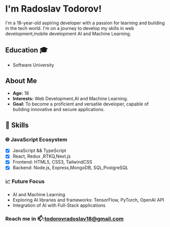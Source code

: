 
#  I'm Radoslav Todorov!

I'm a 18-year-old aspiring developer with a passion for learning and building in the tech world. I'm on a journey to develop my skills in  web development,mobile development AI and Machine Learning.
## Education 🎓
- Software University
## About Me

- **Age:** 18
- **Interests:** Web Development,AI and Machine Learning.
- **Goal:** To become a proficient and versatile developer, capable of building innovative and secure applications.


## 🚀 Skills

### 🌐 JavaScript Ecosystem  
- [x]  JavaScript && TypeScript
- [x] React, Redux ,RTKQ,Next.js
- [x] Frontend: HTML5, CSS3, TailwindCSS  
- [x] Backend: Node.js, Express,MongoDB, SQL,PostgreSQL

### 📈 Future Focus  
- AI and Machine Learning 
- Exploring AI libraries and frameworks: TensorFlow, PyTorch, OpenAI API  
- Integration of AI with Full-Stack applications  


### Reach me in 📫:todorovradoslav18@gmail.com
<!---
Radolsav16/Radolsav16 is a ✨ special ✨ repository because its `README.md` (this file) appears on your GitHub profile.
You can click the Preview link to take a look at your changes.
--->
